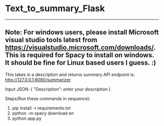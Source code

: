 # Text_to_summary_Flask
---------------------------------------------------------------------------------------------------------------------------------
Note: For windows users, please install Microsoft visual studio tools latest from https://visualstudio.microsoft.com/downloads/.
This is required for Spacy to install on windows.
It should be fine for Linux based users I guess. :)
---------------------------------------------------------------------------------------------------------------------------------

This takes in a description and returns summary
API endpoint is: http://127.0.0.1:8080/summarizer

Input JSON:
{
    "Description": *enter your description*
}

Steps(Run these commands in sequence):
1. pip install -r requirements.txt
2. python -m spacy download en
3. python app.py
